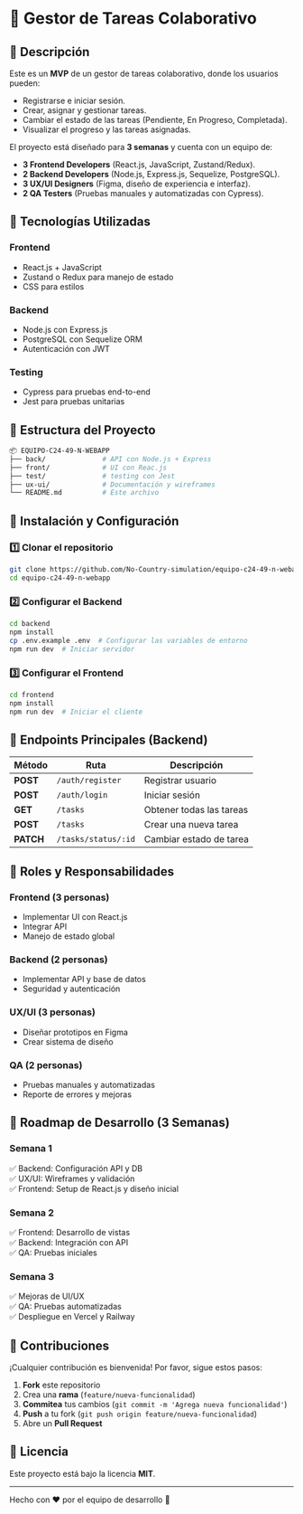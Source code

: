 # 📌 Gestor de Tareas Colaborativo

## 📖 Descripción
Este es un **MVP** de un gestor de tareas colaborativo, donde los usuarios pueden:
- Registrarse e iniciar sesión.
- Crear, asignar y gestionar tareas.
- Cambiar el estado de las tareas (Pendiente, En Progreso, Completada).
- Visualizar el progreso y las tareas asignadas.

El proyecto está diseñado para **3 semanas** y cuenta con un equipo de:
- **3 Frontend Developers** (React.js, JavaScript, Zustand/Redux).
- **2 Backend Developers** (Node.js, Express.js, Sequelize, PostgreSQL).
- **3 UX/UI Designers** (Figma, diseño de experiencia e interfaz).
- **2 QA Testers** (Pruebas manuales y automatizadas con Cypress).

## 🚀 Tecnologías Utilizadas
### **Frontend**
- React.js + JavaScript
- Zustand o Redux para manejo de estado
- CSS para estilos

### **Backend**
- Node.js con Express.js
- PostgreSQL con Sequelize ORM
- Autenticación con JWT

### **Testing**
- Cypress para pruebas end-to-end
- Jest para pruebas unitarias

## 📁 Estructura del Proyecto
```bash
📦 EQUIPO-C24-49-N-WEBAPP
├── back/              # API con Node.js + Express
├── front/             # UI con Reac.js
├── test/              # testing con Jest
├── ux-ui/             # Documentación y wireframes
└── README.md          # Este archivo
```

## 🔧 Instalación y Configuración
### **1️⃣ Clonar el repositorio**
```sh
git clone https://github.com/No-Country-simulation/equipo-c24-49-n-webapp.git
cd equipo-c24-49-n-webapp
```
### **2️⃣ Configurar el Backend**
```sh
cd backend
npm install
cp .env.example .env  # Configurar las variables de entorno
npm run dev  # Iniciar servidor
```
### **3️⃣ Configurar el Frontend**
```sh
cd frontend
npm install
npm run dev  # Iniciar el cliente
```

## 🔗 Endpoints Principales (Backend)
| Método  | Ruta                        | Descripción |
|---------|-----------------------------|-------------|
| **POST**   | `/auth/register`            | Registrar usuario |
| **POST**   | `/auth/login`               | Iniciar sesión |
| **GET**    | `/tasks`                    | Obtener todas las tareas |
| **POST**   | `/tasks`                    | Crear una nueva tarea |
| **PATCH**  | `/tasks/status/:id`         | Cambiar estado de tarea |

## 📌 Roles y Responsabilidades
### **Frontend (3 personas)**
- Implementar UI con React.js
- Integrar API
- Manejo de estado global

### **Backend (2 personas)**
- Implementar API y base de datos
- Seguridad y autenticación

### **UX/UI (3 personas)**
- Diseñar prototipos en Figma
- Crear sistema de diseño

### **QA (2 personas)**
- Pruebas manuales y automatizadas
- Reporte de errores y mejoras

## 📅 Roadmap de Desarrollo (3 Semanas)
### **Semana 1**
✅ Backend: Configuración API y DB  
✅ UX/UI: Wireframes y validación  
✅ Frontend: Setup de React.js y diseño inicial  

### **Semana 2**
✅ Frontend: Desarrollo de vistas  
✅ Backend: Integración con API  
✅ QA: Pruebas iniciales  

### **Semana 3**
✅ Mejoras de UI/UX  
✅ QA: Pruebas automatizadas  
✅ Despliegue en Vercel y Railway  

## 📢 Contribuciones
¡Cualquier contribución es bienvenida! Por favor, sigue estos pasos:
1. **Fork** este repositorio
2. Crea una **rama** (`feature/nueva-funcionalidad`)
3. **Commitea** tus cambios (`git commit -m 'Agrega nueva funcionalidad'`)
4. **Push** a tu fork (`git push origin feature/nueva-funcionalidad`)
5. Abre un **Pull Request**

## 📜 Licencia
Este proyecto está bajo la licencia **MIT**.

---
Hecho con ❤️ por el equipo de desarrollo 🚀
